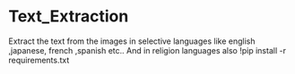 # Text_Extraction
Extract the text from the  images in selective languages like  english ,japanese, french ,spanish  etc.. And in religion languages also 
!pip install -r requirements.txt
